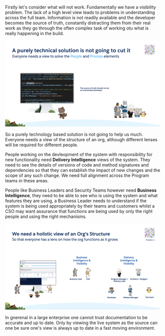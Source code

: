 
Firstly let's consider what will not work. Fundamentally we have a visibility problem. The lack of a high level view leads to problems in understanding across the full team. Information is not readily available and the developer becomes the source of truth, constantly distracting them from their real work as they go through the often complex task of working otu what is really happening in the build.



![How A Solution Should Not Look](HowSolutionShouldLook.png)


So a purely technology based solution is not going to help us much. Everyone needs a view of the structure of an org, although different lenses will be required for different people.


People working on the devleopment of the system with responsibility for new functionality need **Delivery Intelligence** views of the system. They need to see the details of versions of code and method signatures and dependencies so that they can establish the impact of new changes and the scope of any such change. We need full alignment across the Program teams in these areas.

People like Business Leaders and Security Teams however need **Business Intelligence**, they need to be able to see who is using the system and what features they are using, a Business Leader needs to understand if the system is being used appropriately by their teams and customers whilst a CSO may want assurance that functions are being used by only the right people and using the right mechanisms.



![How A Solution Should Look](HowSolutionShouldLook2.png)


In gnerenal in a large enterprise one cannot trust documentation to be accurate and up to date. Only by viewing the live system as the source can one be sure one's view is always up to date in a fast moving environment.


